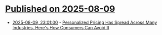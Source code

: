 # [Published on 2025-08-09](index.md)

* [2025-08-09, 23:01:00](https://soylentnews.org/article.pl?sid=25/08/09/0123224&from=rss) - [Personalized Pricing Has Spread Across Many Industries. Here's How Consumers Can Avoid It](https://soylentnews.org/article.pl?sid=25/08/09/0123224&from=rss)
